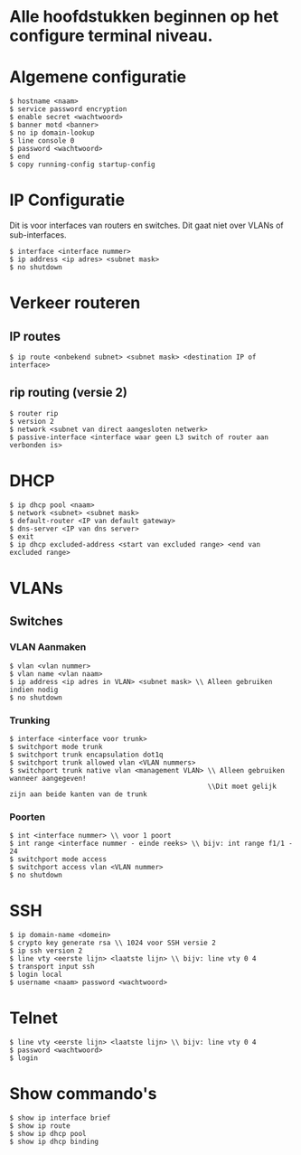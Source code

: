 # Alle hoofdstukken beginnen op het configure terminal niveau.
# Algemene configuratie
```
$ hostname <naam>
$ service password encryption
$ enable secret <wachtwoord>
$ banner motd <banner>
$ no ip domain-lookup
$ line console 0 
$ password <wachtwoord>
$ end
$ copy running-config startup-config
```
# IP Configuratie
Dit is voor interfaces van routers en switches. Dit gaat niet over VLANs of sub-interfaces. 
```
$ interface <interface nummer>
$ ip address <ip adres> <subnet mask>
$ no shutdown
```
# Verkeer routeren
## IP routes
```
$ ip route <onbekend subnet> <subnet mask> <destination IP of interface>
```
## rip routing (versie 2)
```
$ router rip
$ version 2
$ network <subnet van direct aangesloten netwerk>
$ passive-interface <interface waar geen L3 switch of router aan verbonden is>
```

# DHCP
```
$ ip dhcp pool <naam>
$ network <subnet> <subnet mask>
$ default-router <IP van default gateway>
$ dns-server <IP van dns server>
$ exit
$ ip dhcp excluded-address <start van excluded range> <end van excluded range>
```

# VLANs
## Switches
### VLAN Aanmaken
```
$ vlan <vlan nummer>
$ vlan name <vlan naam>
$ ip address <ip adres in VLAN> <subnet mask> \\ Alleen gebruiken indien nodig
$ no shutdown
```
### Trunking
```
$ interface <interface voor trunk>
$ switchport mode trunk
$ switchport trunk encapsulation dot1q
$ switchport trunk allowed vlan <VLAN nummers>
$ switchport trunk native vlan <management VLAN> \\ Alleen gebruiken wanneer aangegeven! 
                                                 \\Dit moet gelijk zijn aan beide kanten van de trunk
```
### Poorten
```
$ int <interface nummer> \\ voor 1 poort
$ int range <interface nummer - einde reeks> \\ bijv: int range f1/1 - 24
$ switchport mode access
$ switchport access vlan <VLAN nummer>
$ no shutdown
```
# SSH
```
$ ip domain-name <domein>
$ crypto key generate rsa \\ 1024 voor SSH versie 2
$ ip ssh version 2
$ line vty <eerste lijn> <laatste lijn> \\ bijv: line vty 0 4
$ transport input ssh
$ login local
$ username <naam> password <wachtwoord>
```
# Telnet
```
$ line vty <eerste lijn> <laatste lijn> \\ bijv: line vty 0 4
$ password <wachtwoord>
$ login
```

# Show commando's
```
$ show ip interface brief
$ show ip route
$ show ip dhcp pool
$ show ip dhcp binding
```
